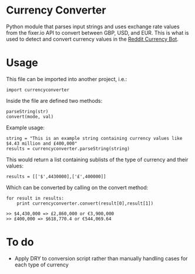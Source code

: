 # Currency Converter
Python module that parses input strings and uses exchange rate values from the fixer.io API to convert between GBP, USD, and EUR. This is what is used to detect and convert currency values in the [Reddit Currency Bot](https://github.com/cp2846/reddit-currency-bot).


# Usage
This file can be imported into another project, i.e.:

    import currencyconverter

Inside the file are defined two methods:
    
    parseString(str)
    convert(mode, val)
    
Example usage:
    
    string = "This is an example string containing currency values like $4.43 million and £400,000"
    results = currencyconverter.parseString(string)
    
This would return a list containing sublists of the type of currency and their values:
    
    results = [['$',4430000],['£',400000]]
    
Which can be converted by calling on the convert method:

    for result in results:
        print currencyconverter.convert(result[0],result[1])
        
    >> $4,430,000 => £2,860,000 or €3,900,000
    >> £400,000 => $618,770.4 or €544,069.64

# To do

* Apply DRY to conversion script rather than manually handling cases for each type of currency
